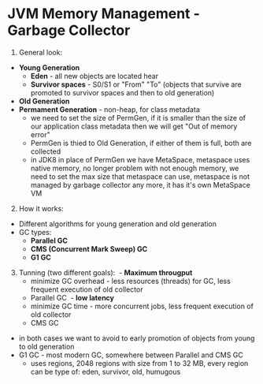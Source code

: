 # JVM Memory Management - Garbage Collector

1. General look:
  - __Young Generation__
    - __Eden__ - all new objects are located hear
    - __Survivor spaces__ - S0/S1 or "From" "To" (objects that survive are promoted to survivor spaces and then to old generation)
  - __Old Generation__
  - __Permament Generation__ - non-heap, for class metadata
    - we need to set the size of PermGen, if it is smaller than the size of our application class metadata then we will get "Out of memory error"
    - PermGen is thied to Old Generation, if either of them is full, both are collected
    - in JDK8 in place of PermGen we have MetaSpace, metaspace uses native memory, no longer problem with not enough memory, we need to set
    the max size that metaspace can use, metaspace is not managed by garbage collector any more, it has it's own MetaSpace VM
    
    
 2. How it works:
  - Different algorithms for young generation and old generation
  - GC types:
    - __Parallel GC__
    - __CMS (Concurrent Mark Sweep) GC__
    - __G1 GC__
    
    
 3. Tunning (two different goals):
  - __Maximum througput__
    - minimize GC overhead - less resources (threads) for GC, less frequent execution of old collector
    - Parallel GC
  - __low latency__
    - minimize GC time - more concurrent jobs, less frequent execution of old collector
    - CMS GC
  - in both cases we want to avoid to early promotion of objects from young to old generation
  - G1 GC - most modern GC, somewhere between Parallel and CMS GC
    - uses regions, 2048 regions with size from 1 to 32 MB, every region can be type of: eden, survivor, old, humugous
